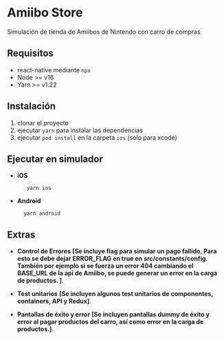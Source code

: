 # Amiibo Store

Simulación de tienda de Amiibos de Nintendo con carro de compras

## Requisitos
- react-native mediante `npx`
- Node >= v16 
- Yarn >= v1.22


## Instalación
1. clonar el proyecto
2. ejecutar `yarn` para instalar las dependencias
3. ejecutar `pod install` en la carpeta `ios` (solo para xcode)

## Ejecutar en simulador
- __iOS__
        
         yarn ios

- __Android__

        yarn android
             
## Extras
- __Control de Errores__
    **[Se incluye flag para simular un pago fallido. Para esto se debe dejar ERROR_FLAG en true en src/constants/config. También por ejemplo si se fuerza un error 404 cambiando el BASE_URL de la api de Amiibo, se puede generar un error en la carga de productos. ]**.
- __Test unitarios__
        **[Se incluyen algunos test unitarios de componentes, containers, API y Redux]**.

- __Pantallas de éxito y error__
        **[Se incluyen pantallas dummy de éxito y error al pagar productos del carro, así como error en la carga de productos.]**.